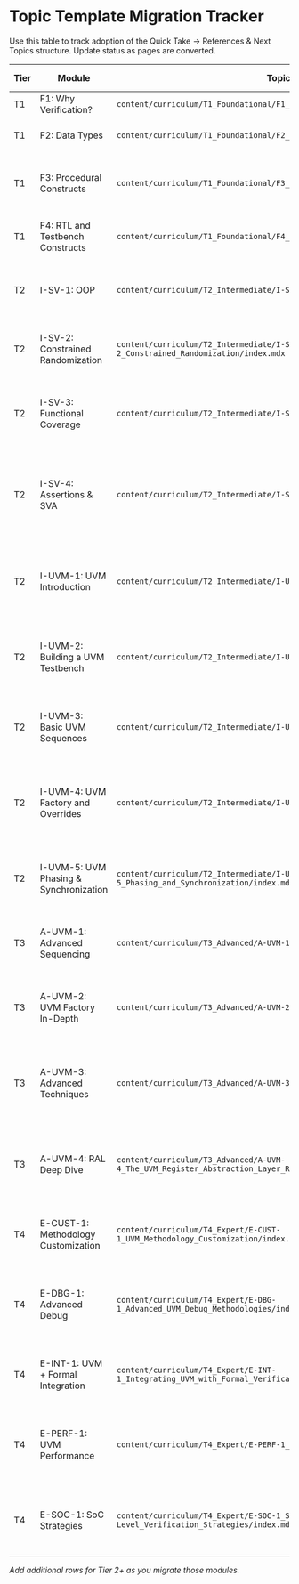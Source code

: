 # Topic Template Migration Tracker

Use this table to track adoption of the Quick Take → References & Next Topics structure. Update status as pages are converted.

| Tier | Module | Topic Path | Template Updated? | Notes |
| --- | --- | --- | --- | --- |
| T1 | F1: Why Verification? | `content/curriculum/T1_Foundational/F1_Why_Verification/index.mdx` | ✅ | Converted on 2025-09-17 |
| T1 | F2: Data Types | `content/curriculum/T1_Foundational/F2_Data_Types/index.mdx` | ✅ | Updated with visuals + quiz on 2025-09-17 |
| T1 | F3: Procedural Constructs | `content/curriculum/T1_Foundational/F3_Procedural_Constructs/index.mdx` | ✅ | Updated with animated timeline + expanded narrative on 2025-09-17 |
| T1 | F4: RTL and Testbench Constructs | `content/curriculum/T1_Foundational/F4_RTL_and_Testbench_Constructs/index.mdx` | ✅ | Updated with interface/package visual blueprint on 2025-09-17 |
| T2 | I-SV-1: OOP | `content/curriculum/T2_Intermediate/I-SV-1_OOP/index.mdx` | ✅ | Updated with OOP blueprint and interactive walkthrough on 2025-09-17 |
| T2 | I-SV-2: Constrained Randomization | `content/curriculum/T2_Intermediate/I-SV-2_Constrained_Randomization/index.mdx` | ✅ | Updated with smart stimulus blueprint + explorer on 2025-09-17 |
| T2 | I-SV-3: Functional Coverage | `content/curriculum/T2_Intermediate/I-SV-3_Functional_Coverage/index.mdx` | ✅ | Converted with coverage blueprint visuals and analyzer demo on 2025-09-17 |
| T2 | I-SV-4: Assertions & SVA | `content/curriculum/T2_Intermediate/I-SV-4_Assertions_SVA/index.mdx` | ✅ | Converted to Quick Take structure with new flashcards and AssertionBuilder emphasis on 2025-09-18 |
| T2 | I-UVM-1: UVM Introduction | `content/curriculum/T2_Intermediate/I-UVM-1_UVM_Intro/index.mdx` | ✅ | Converted with Quick Take structure, refreshed mental model narrative, and flashcards on 2025-09-18 |
| T2 | I-UVM-2: Building a UVM Testbench | `content/curriculum/T2_Intermediate/I-UVM-2_Building_TB/index.mdx` | ✅ | Updated with Quick Take flow, TLM wiring guidance, and flashcards on 2025-09-18 |
| T2 | I-UVM-3: Basic UVM Sequences | `content/curriculum/T2_Intermediate/I-UVM-3_Sequences/index.mdx` | ✅ | Refreshed with Quick Take, handshake walkthrough, and sequencing drills on 2025-09-18 |
| T2 | I-UVM-4: UVM Factory and Overrides | `content/curriculum/T2_Intermediate/I-UVM-4_Factory_and_Overrides/index.mdx` | ✅ | Converted to Quick Take structure with override scope guidance + flashcards on 2025-09-18 |
| T2 | I-UVM-5: UVM Phasing & Synchronization | `content/curriculum/T2_Intermediate/I-UVM-5_Phasing_and_Synchronization/index.mdx` | ✅ | Updated with Quick Take phasing overview, objection drills, and flashcards on 2025-09-18 |
| T3 | A-UVM-1: Advanced Sequencing | `content/curriculum/T3_Advanced/A-UVM-1_Advanced_Sequencing/index.mdx` | ✅ | Migrated to Quick Take structure with orchestration patterns on 2025-09-18 |
| T3 | A-UVM-2: UVM Factory In-Depth | `content/curriculum/T3_Advanced/A-UVM-2_The_UVM_Factory_In-Depth/index.mdx` | ✅ | Converted to Quick Take structure with override policy guidance on 2025-09-18 |
| T3 | A-UVM-3: Advanced Techniques | `content/curriculum/T3_Advanced/A-UVM-3_Advanced_UVM_Techniques/index.mdx` | ✅ | Migrated to Quick Take structure covering RAL, callbacks, and coverage orchestration on 2025-09-18 |
| T3 | A-UVM-4: RAL Deep Dive | `content/curriculum/T3_Advanced/A-UVM-4_The_UVM_Register_Abstraction_Layer_RAL/index.mdx` | ✅ | Converted to Quick Take structure emphasizing adapters and hybrid access on 2025-09-18 |
| T4 | E-CUST-1: Methodology Customization | `content/curriculum/T4_Expert/E-CUST-1_UVM_Methodology_Customization/index.mdx` | ✅ | Migrated to Quick Take structure with governance guidance on 2025-09-18 |
| T4 | E-DBG-1: Advanced Debug | `content/curriculum/T4_Expert/E-DBG-1_Advanced_UVM_Debug_Methodologies/index.mdx` | ✅ | Converted to Quick Take structure featuring instrumentation and hang triage on 2025-09-18 |
| T4 | E-INT-1: UVM + Formal Integration | `content/curriculum/T4_Expert/E-INT-1_Integrating_UVM_with_Formal_Verification/index.mdx` | ✅ | Migrated to Quick Take structure emphasizing shared assertions on 2025-09-18 |
| T4 | E-PERF-1: UVM Performance | `content/curriculum/T4_Expert/E-PERF-1_UVM_Performance/index.mdx` | ✅ | Migrated to Quick Take structure highlighting profiling and architectural tuning on 2025-09-18 |
| T4 | E-SOC-1: SoC Strategies | `content/curriculum/T4_Expert/E-SOC-1_SoC-Level_Verification_Strategies/index.mdx` | ✅ | Migrated to Quick Take structure covering vertical reuse and scenario planning on 2025-09-18 |

_Add additional rows for Tier 2+ as you migrate those modules._
